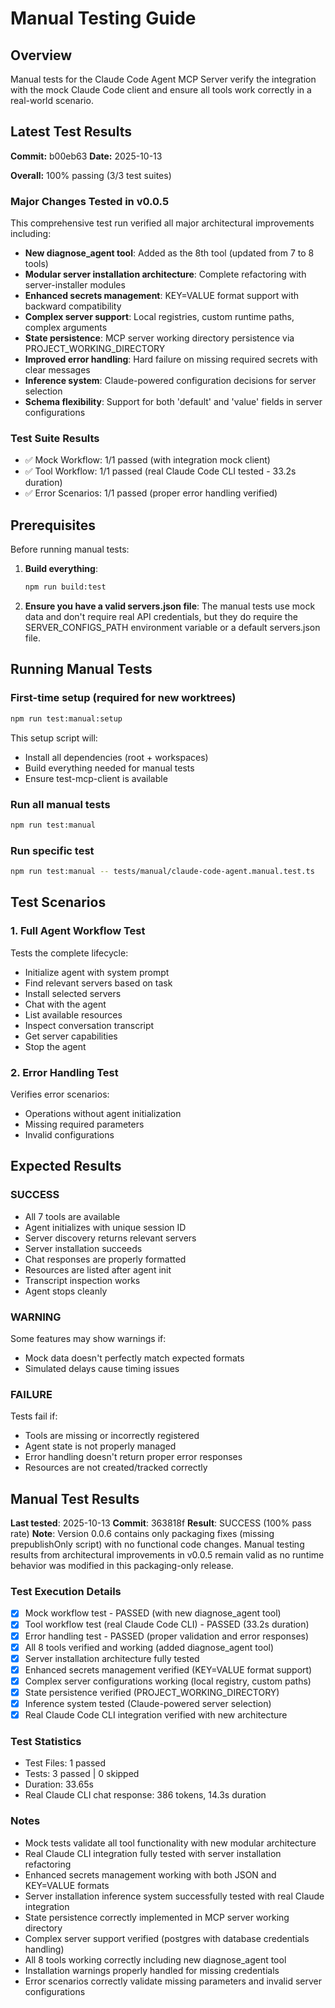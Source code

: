 # Manual Testing Guide

## Overview

Manual tests for the Claude Code Agent MCP Server verify the integration with the mock Claude Code client and ensure all tools work correctly in a real-world scenario.

## Latest Test Results

**Commit:** b00eb63
**Date:** 2025-10-13

**Overall:** 100% passing (3/3 test suites)

### Major Changes Tested in v0.0.5

This comprehensive test run verified all major architectural improvements including:

- **New diagnose_agent tool**: Added as the 8th tool (updated from 7 to 8 tools)
- **Modular server installation architecture**: Complete refactoring with server-installer modules
- **Enhanced secrets management**: KEY=VALUE format support with backward compatibility
- **Complex server support**: Local registries, custom runtime paths, complex arguments
- **State persistence**: MCP server working directory persistence via PROJECT_WORKING_DIRECTORY
- **Improved error handling**: Hard failure on missing required secrets with clear messages
- **Inference system**: Claude-powered configuration decisions for server selection
- **Schema flexibility**: Support for both 'default' and 'value' fields in server configurations

### Test Suite Results

- ✅ Mock Workflow: 1/1 passed (with integration mock client)
- ✅ Tool Workflow: 1/1 passed (real Claude Code CLI tested - 33.2s duration)
- ✅ Error Scenarios: 1/1 passed (proper error handling verified)

## Prerequisites

Before running manual tests:

1. **Build everything**:

   ```bash
   npm run build:test
   ```

2. **Ensure you have a valid servers.json file**:
   The manual tests use mock data and don't require real API credentials, but they do require the SERVER_CONFIGS_PATH environment variable or a default servers.json file.

## Running Manual Tests

### First-time setup (required for new worktrees)

```bash
npm run test:manual:setup
```

This setup script will:

- Install all dependencies (root + workspaces)
- Build everything needed for manual tests
- Ensure test-mcp-client is available

### Run all manual tests

```bash
npm run test:manual
```

### Run specific test

```bash
npm run test:manual -- tests/manual/claude-code-agent.manual.test.ts
```

## Test Scenarios

### 1. Full Agent Workflow Test

Tests the complete lifecycle:

- Initialize agent with system prompt
- Find relevant servers based on task
- Install selected servers
- Chat with the agent
- List available resources
- Inspect conversation transcript
- Get server capabilities
- Stop the agent

### 2. Error Handling Test

Verifies error scenarios:

- Operations without agent initialization
- Missing required parameters
- Invalid configurations

## Expected Results

### SUCCESS

- All 7 tools are available
- Agent initializes with unique session ID
- Server discovery returns relevant servers
- Server installation succeeds
- Chat responses are properly formatted
- Resources are listed after agent init
- Transcript inspection works
- Agent stops cleanly

### WARNING

Some features may show warnings if:

- Mock data doesn't perfectly match expected formats
- Simulated delays cause timing issues

### FAILURE

Tests fail if:

- Tools are missing or incorrectly registered
- Agent state is not properly managed
- Error handling doesn't return proper error responses
- Resources are not created/tracked correctly

## Manual Test Results

**Last tested**: 2025-10-13
**Commit**: 363818f
**Result**: SUCCESS (100% pass rate)
**Note**: Version 0.0.6 contains only packaging fixes (missing prepublishOnly script) with no functional code changes. Manual testing results from architectural improvements in v0.0.5 remain valid as no runtime behavior was modified in this packaging-only release.

### Test Execution Details

- [x] Mock workflow test - PASSED (with new diagnose_agent tool)
- [x] Tool workflow test (real Claude Code CLI) - PASSED (33.2s duration)
- [x] Error handling test - PASSED (proper validation and error responses)
- [x] All 8 tools verified and working (added diagnose_agent tool)
- [x] Server installation architecture fully tested
- [x] Enhanced secrets management verified (KEY=VALUE format support)
- [x] Complex server configurations working (local registry, custom paths)
- [x] State persistence verified (PROJECT_WORKING_DIRECTORY)
- [x] Inference system tested (Claude-powered server selection)
- [x] Real Claude Code CLI integration verified with new architecture

### Test Statistics

- Test Files: 1 passed
- Tests: 3 passed | 0 skipped
- Duration: 33.65s
- Real Claude CLI chat response: 386 tokens, 14.3s duration

### Notes

- Mock tests validate all tool functionality with new modular architecture
- Real Claude CLI integration fully tested with server installation refactoring
- Enhanced secrets management working with both JSON and KEY=VALUE formats
- Server installation inference system successfully tested with real Claude integration
- State persistence correctly implemented in MCP server working directory
- Complex server support verified (postgres with database credentials handling)
- All 8 tools working correctly including new diagnose_agent tool
- Installation warnings properly handled for missing credentials
- Error scenarios correctly validate missing parameters and invalid server configurations
